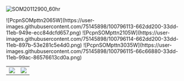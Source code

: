 ![SOM20112900_60hr](https://user-images.githubusercontent.com/75145898/100796050-4eeee480-33dd-11eb-89f4-212f63890d8b.png)
<table>
  <tr>
    <td><img src="https://user-images.githubusercontent.com/75145898/100796109-65953b80-33dd-11eb-8e0f-f859f69b11a0.png"></td>
    <td><img src="https://user-images.githubusercontent.com/75145898/100796112-662dd200-33dd-11eb-8347-fc4ce1f06157.png"></td>
  </tr>
![PcpnSOMpttn2065W](https://user-images.githubusercontent.com/75145898/100796113-662dd200-33dd-11eb-949e-ecc84dcfd657.png)
![PcpnSOMpttn2105W](https://user-images.githubusercontent.com/75145898/100796114-662dd200-33dd-11eb-897b-53e281c5e4d0.png)
![PcpnSOMpttn3035W](https://user-images.githubusercontent.com/75145898/100796115-66c66880-33dd-11eb-99ac-86576613cd0a.png)
